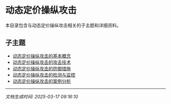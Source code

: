 # 动态定价操纵攻击

本目录包含与动态定价操纵攻击相关的子主题和详细资料。

## 子主题

- [动态定价操纵攻击的基本概念](dynamic-pricing-tamper/basic-concepts.md)
- [动态定价操纵攻击的攻击技术](dynamic-pricing-tamper/attack-techniques.md)
- [动态定价操纵攻击的防御措施](dynamic-pricing-tamper/defense-measures.md)
- [动态定价操纵攻击的检测与监控](dynamic-pricing-tamper/detection-monitoring.md)
- [动态定价操纵攻击的案例分析](dynamic-pricing-tamper/case-studies.md)

---

*文档生成时间: 2025-03-17 09:16:10*

